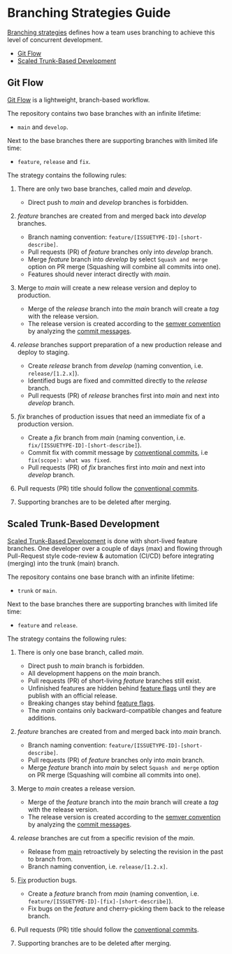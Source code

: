 # Branching Strategies Guide

[Branching strategies](../about/branching-strategies.md) defines how a team uses branching to achieve this level of concurrent development.

- [Git Flow](#git-flow)
- [Scaled Trunk-Based Development](#scaled-trunk-based-development)

## Git Flow

[Git Flow](../about/branching-strategies.md#git-flow) is a lightweight, branch-based workflow.

The repository contains two base branches with an infinite lifetime:

- `main` and `develop`.

Next to the base branches there are supporting branches with limited life time:

- `feature`, `release` and `fix`.

The strategy contains the following rules:

1. There are only two base branches, called *main* and *develop*.
   - Direct push to *main* and *develop* branches is forbidden.

2. *feature* branches are created from and merged back into *develop* branches.
   - Branch naming convention: `feature/[ISSUETYPE-ID]-[short-describe]`.
   - Pull requests (PR) of *feature* branches only into *develop* branch.
   - Merge *feature* branch into *develop* by select `Squash and merge` option on PR merge (Squashing will combine all commits into one).
   - Features should never interact directly with *main*.

3. Merge to *main* will create a new release version and deploy to production.
   - Merge of the *release* branch into the *main* branch will create a *tag* with the release version.
   - The release version is created according to the [semver convention](../convention/semantic-versioning.md) by analyzing the [commit messages](../convention/conventional-commits.md).

4. *release* branches support preparation of a new production release and deploy to staging.
   - Create *release* branch from *develop* (naming convention, i.e. `release/[1.2.x]`).
   - Identified bugs are fixed and committed directly to the *release* branch.
   - Pull requests (PR) of *release* branches first into *main* and next into *develop* branch.

5. *fix* branches of production issues that need an immediate fix of a production version.
   - Create a *fix* branch from *main* (naming convention, i.e. `fix/[ISSUETYPE-ID]-[short-describe]`).
   - Commit fix with commit message by [conventional commits](../convention/conventional-commits.md), i.e `fix(scope): what was fixed`.
   - Pull requests (PR) of *fix* branches first into *main* and next into *develop* branch.

6. Pull requests (PR) title should follow the [conventional commits](../convention/conventional-commits.md).

7. Supporting branches are to be deleted after merging.

## Scaled Trunk-Based Development

[Scaled Trunk-Based Development](../about/branching-strategies.md#scaled-trunk-based-development) is done with short-lived feature branches. One developer over a couple of days (max) and flowing through Pull-Request style code-review & automation (CI/CD) before integrating (merging) into the trunk (main) branch.

The repository contains one base branch with an infinite lifetime:

- `trunk` or `main`.

Next to the base branches there are supporting branches with limited life time:

- `feature` and `release`.

The strategy contains the following rules:

1. There is only one base branch, called *main*.
   - Direct push to *main* branch is forbidden.
   - All development happens on the *main* branch.
   - Pull requests (PR) of short-living *feature* branches still exist.
   - Unfinished features are hidden behind [feature flags](https://sentenz.github.io/backup-service/website/trunkbaseddevelopment.com/feature-flags/index.html) until they are publish with an official release.
   - Breaking changes stay behind [feature flags](https://sentenz.github.io/backup-service/website/trunkbaseddevelopment.com/feature-flags/index.html).
   - The *main* contains only backward-compatible changes and feature additions.

2. *feature* branches are created from and merged back into *main* branch.
   - Branch naming convention: `feature/[ISSUETYPE-ID]-[short-describe]`.
   - Pull requests (PR) of *feature* branches only into *main* branch.
   - Merge *feature* branch into *main* by select `Squash and merge` option on PR merge (Squashing will combine all commits into one).

3. Merge to *main* creates a release version.
   - Merge of the *feature* branch into the *main* branch will create a *tag* with the release version.
   - The release version is created according to the [semver convention](../convention/semantic-versioning.md) by analyzing the [commit messages](../convention/conventional-commits.md).

4. *release* branches are cut from a specific revision of the *main*.
   - Release from [main](https://sentenz.github.io/backup-service/website/trunkbaseddevelopment.com/release-from-trunk/index.html) retroactively by selecting the revision in the past to branch from.
   - Branch naming convention, i.e. `release/[1.2.x]`.

5. [Fix](https://sentenz.github.io/backup-service/website/trunkbaseddevelopment.com/branch-for-release/index.html#fix-production-bugs-on-trunk) production bugs.
   - Create a *feature* branch from *main* (naming convention, i.e. `feature/[ISSUETYPE-ID]-[fix]-[short-describe]`).
   - Fix bugs on the *feature* and cherry-picking them back to the release branch.

6. Pull requests (PR) title should follow the [conventional commits](../convention/conventional-commits.md).

7. Supporting branches are to be deleted after merging.
